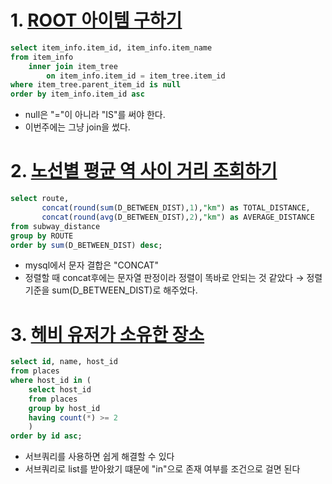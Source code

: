 # 1. [ROOT 아이템 구하기](https://school.programmers.co.kr/learn/courses/30/lessons/273710)
```sql
select item_info.item_id, item_info.item_name
from item_info
    inner join item_tree
        on item_info.item_id = item_tree.item_id
where item_tree.parent_item_id is null
order by item_info.item_id asc
```
- null은 "="이 아니라 "IS"를 써야 한다.
- 이번주에는 그냥 join을 썼다.

# 2. [노선별 평균 역 사이 거리 조회하기](https://school.programmers.co.kr/learn/courses/30/lessons/284531)
```sql
select route,
       concat(round(sum(D_BETWEEN_DIST),1),"km") as TOTAL_DISTANCE,
       concat(round(avg(D_BETWEEN_DIST),2),"km") as AVERAGE_DISTANCE
from subway_distance
group by ROUTE
order by sum(D_BETWEEN_DIST) desc;
```
- mysql에서 문자 결합은 "CONCAT"
- 정렬할 때 concat후에는 문자열 판정이라 정렬이 똑바로 안되는 것 같았다 → 정렬 기준을 sum(D_BETWEEN_DIST)로 해주었다.


# 3. [헤비 유저가 소유한 장소](https://school.programmers.co.kr/learn/courses/30/lessons/77487)
```sql
select id, name, host_id
from places
where host_id in (
    select host_id
    from places
    group by host_id
    having count(*) >= 2
    )
order by id asc;
```
- 서브쿼리를 사용하면 쉽게 해결할 수 있다
- 서브쿼리로 list를 받아왔기 떄문에 "in"으로 존재 여부를 조건으로 걸면 된다